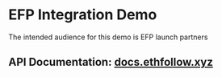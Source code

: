 # EFP Integration Demo

The intended audience for this demo is EFP launch partners

## API Documentation: [docs.ethfollow.xyz](https://docs.ethfollow.xyz)
